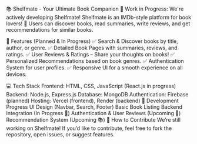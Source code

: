 📚 Shelfmate - Your Ultimate Book Companion
🚀 Work in Progress: We're actively developing Shelfmate!
Shelfmate is an IMDb-style platform for book lovers! 📖 Users can discover books, read summaries, write reviews, and get recommendations for similar books.

🌟 Features (Planned & In Progress)
✅ Search & Discover books by title, author, or genre.
✅ Detailed Book Pages with summaries, reviews, and ratings.
✅ User Reviews & Ratings – Share your thoughts on books!
✅ Personalized Recommendations based on book genres.
✅ Authentication System for user profiles.
✅ Responsive UI for a smooth experience on all devices.

💻 Tech Stack
Frontend: HTML, CSS, JavaScript (React.js in progress)
Backend: Node.js, Express.js
Database: MongoDB
Authentication: Firebase (planned)
Hosting: Vercel (frontend), Render (backend)
🚧 Development Progress
 UI Design (Navbar, Search, Footer)
 Basic Book Listing
 Backend Integration (In Progress 🔧)
 Authentication & User Reviews (Upcoming 🚀)
 Recommendation System (Upcoming 📚)
🔗 How to Contribute
We’re still working on Shelfmate! If you’d like to contribute, feel free to fork the repository, open issues, or suggest features.

